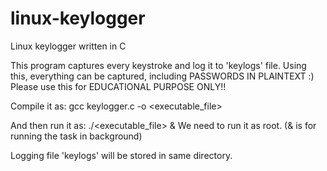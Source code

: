 # linux-keylogger
Linux keylogger written in C

This program captures every keystroke and log it to 'keylogs' file.
Using this, everything can be captured, including PASSWORDS IN PLAINTEXT :)
Please use this for EDUCATIONAL PURPOSE ONLY!!

Compile it as:
gcc keylogger.c -o <executable_file>

And then run it as:
./<executable_file> &
We need to run it as root. 
(& is for running the task in background)

Logging file 'keylogs' will be stored in same directory.
